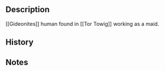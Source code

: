 ## Description
[[Gideonites]] human found in [[Tor Towig]] working as a maid.

## History


## Notes
